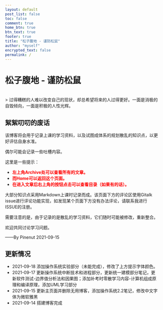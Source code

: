 ```yaml
---
layout: default
post_list: false
toc: false
comment: true
home_btn: true
btn_text: true
footer: true
title: "松子腹地 - 谨防松鼠"
author: "myself"
encrypted_text: false
permalink: /
---
```


# 松子腹地 - 谨防松鼠

<br>
> 过得糟糕的人难以改变自己的现状，却总希望将来的人过得更好。一面是消极的自毁倾向，一面是积极的人性光辉。​

## 絮絮叨叨的废话

该博客将会用于记录上课的学习资料，以及试图成体系的规划散乱的知识点，以更好评估自身水准。

偶尔可能会记录一些吐槽内容。

这里是一些提示：

+ **<font color="red"> 左上角Archive处可以查看所有的文章。</font>**
+ **<font color="red"> 而Home可以返回这个页面。</font>**
+ **<font color="red"> 在进入文章后右上角的按钮点击可以查看目录（如果有的话）。</font>**

大部分知识点采用Markdown上课时记录而成。该页面下方的评论区使用Gitalk issue进行评论功能实现，如发现某个页面下方没有办法评论，请联系我进行ISSUE的注册。

需要注意的是，由于记录的是散乱的学习资料，它们随时可能被修改，重新整合。



欢迎共同讨论学习问题。

——By Pinenut 2021-09-15

## 更新情况

- 2021-09-18 添加操作系统实验部分（未能完成），修改了上方提示字体颜色。
- 2021-09-17 更新操作系统中断技术和进程部分，更新统一建模部分笔记，更新软件测试-边界值分析法和因果图；添加补考时零散学习内容-计算机组成原理和编译原理，添加UML学习部分
- 2021-09-15 更新主页面并删除无用博客，添加操作系统2.2笔记，修改中文字体为微软雅黑
- 2021-09-14 搭建博客完成

